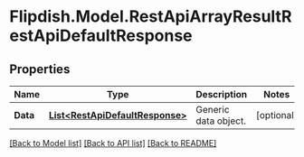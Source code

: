 # Flipdish.Model.RestApiArrayResultRestApiDefaultResponse
## Properties

Name | Type | Description | Notes
------------ | ------------- | ------------- | -------------
**Data** | [**List&lt;RestApiDefaultResponse&gt;**](RestApiDefaultResponse.md) | Generic data object. | [optional] 

[[Back to Model list]](../README.md#documentation-for-models) [[Back to API list]](../README.md#documentation-for-api-endpoints) [[Back to README]](../README.md)

